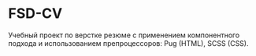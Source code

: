 # FSD-CV
Учебный проект по верстке резюме с применением компонентного подхода и использованием препроцессоров: Pug (HTML), SCSS (CSS).
